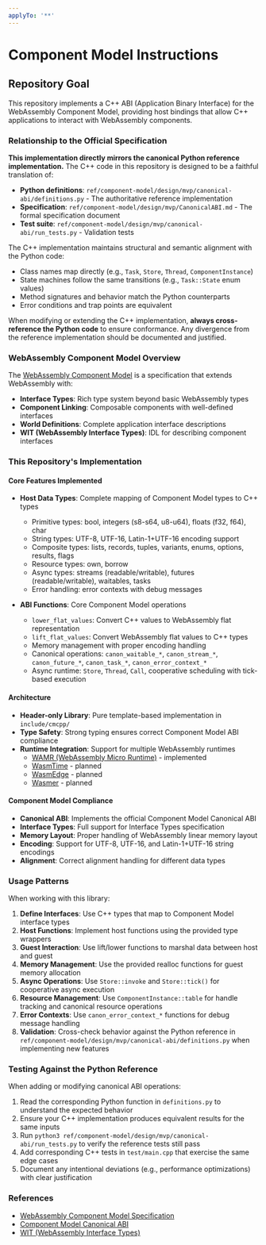```yaml
---
applyTo: '**'
---
```

# Component Model Instructions

## Repository Goal

This repository implements a C++ ABI (Application Binary Interface) for the WebAssembly Component Model, providing host bindings that allow C++ applications to interact with WebAssembly components.

### Relationship to the Official Specification

**This implementation directly mirrors the canonical Python reference implementation.** The C++ code in this repository is designed to be a faithful translation of:

- **Python definitions**: `ref/component-model/design/mvp/canonical-abi/definitions.py` - The authoritative reference implementation
- **Specification**: `ref/component-model/design/mvp/CanonicalABI.md` - The formal specification document
- **Test suite**: `ref/component-model/design/mvp/canonical-abi/run_tests.py` - Validation tests

The C++ implementation maintains structural and semantic alignment with the Python code:
- Class names map directly (e.g., `Task`, `Store`, `Thread`, `ComponentInstance`)
- State machines follow the same transitions (e.g., `Task::State` enum values)
- Method signatures and behavior match the Python counterparts
- Error conditions and trap points are equivalent

When modifying or extending the C++ implementation, **always cross-reference the Python code** to ensure conformance. Any divergence from the reference implementation should be documented and justified.

### WebAssembly Component Model Overview
The [WebAssembly Component Model](https://github.com/WebAssembly/component-model) is a specification that extends WebAssembly with:
- **Interface Types**: Rich type system beyond basic WebAssembly types
- **Component Linking**: Composable components with well-defined interfaces
- **World Definitions**: Complete application interface descriptions
- **WIT (WebAssembly Interface Types)**: IDL for describing component interfaces

### This Repository's Implementation

#### Core Features Implemented
- **Host Data Types**: Complete mapping of Component Model types to C++ types
  - Primitive types: bool, integers (s8-s64, u8-u64), floats (f32, f64), char
  - String types: UTF-8, UTF-16, Latin-1+UTF-16 encoding support  
  - Composite types: lists, records, tuples, variants, enums, options, results, flags
  - Resource types: own, borrow
  - Async types: streams (readable/writable), futures (readable/writable), waitables, tasks
  - Error handling: error contexts with debug messages

- **ABI Functions**: Core Component Model operations
  - `lower_flat_values`: Convert C++ values to WebAssembly flat representation
  - `lift_flat_values`: Convert WebAssembly flat values to C++ types
  - Memory management with proper encoding handling
  - Canonical operations: `canon_waitable_*`, `canon_stream_*`, `canon_future_*`, `canon_task_*`, `canon_error_context_*`
  - Async runtime: `Store`, `Thread`, `Call`, cooperative scheduling with tick-based execution

#### Architecture
- **Header-only Library**: Pure template-based implementation in `include/cmcpp/`
- **Type Safety**: Strong typing ensures correct Component Model ABI compliance
- **Runtime Integration**: Support for multiple WebAssembly runtimes
  - [WAMR (WebAssembly Micro Runtime)](https://github.com/bytecodealliance/wasm-micro-runtime) - implemented
  - [WasmTime](https://github.com/bytecodealliance/wasmtime) - planned
  - [WasmEdge](https://github.com/WasmEdge/WasmEdge) - planned
  - [Wasmer](https://github.com/wasmerio/wasmer) - planned

#### Component Model Compliance
- **Canonical ABI**: Implements the official Component Model Canonical ABI
- **Interface Types**: Full support for Interface Types specification
- **Memory Layout**: Proper handling of WebAssembly linear memory layout
- **Encoding**: Support for UTF-8, UTF-16, and Latin-1+UTF-16 string encodings
- **Alignment**: Correct alignment handling for different data types

### Usage Patterns
When working with this library:
1. **Define Interfaces**: Use C++ types that map to Component Model interface types
2. **Host Functions**: Implement host functions using the provided type wrappers
3. **Guest Interaction**: Use lift/lower functions to marshal data between host and guest
4. **Memory Management**: Use the provided realloc functions for guest memory allocation
5. **Async Operations**: Use `Store::invoke` and `Store::tick()` for cooperative async execution
6. **Resource Management**: Use `ComponentInstance::table` for handle tracking and canonical resource operations
7. **Error Contexts**: Use `canon_error_context_*` functions for debug message handling
8. **Validation**: Cross-check behavior against the Python reference in `ref/component-model/design/mvp/canonical-abi/definitions.py` when implementing new features

### Testing Against the Python Reference

When adding or modifying canonical ABI operations:
1. Read the corresponding Python function in `definitions.py` to understand the expected behavior
2. Ensure your C++ implementation produces equivalent results for the same inputs
3. Run `python3 ref/component-model/design/mvp/canonical-abi/run_tests.py` to verify the reference tests still pass
4. Add corresponding C++ tests in `test/main.cpp` that exercise the same edge cases
5. Document any intentional deviations (e.g., performance optimizations) with clear justification

### References
- [WebAssembly Component Model Specification](https://github.com/WebAssembly/component-model)
- [Component Model Canonical ABI](https://github.com/WebAssembly/component-model/blob/main/design/mvp/CanonicalABI.md)
- [WIT (WebAssembly Interface Types)](https://github.com/WebAssembly/component-model/blob/main/design/mvp/WIT.md)